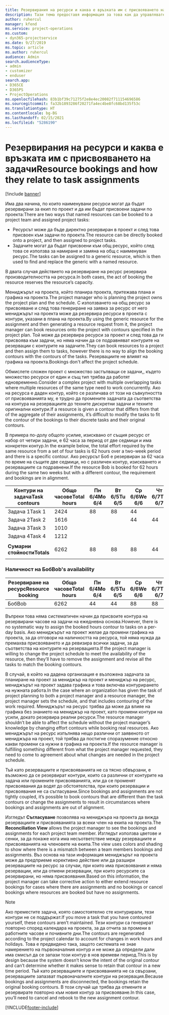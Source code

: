 ```yaml
---
title: Резервирания на ресурси и каква е връзката им с присвояването на задачи
description: Тази тема предоставя информация за това как да управлявате наименувани ресурси, резервации на ресурси и присвоявания на задачи и каква е връзката помежду им.
author: ruhercul
manager: kfend
ms.service: project-operations
ms.custom:
- dyn365-projectservice
ms.date: 9/27/2019
ms.topic: article
ms.author: ruhercul
audience: Admin
search.audienceType:
- admin
- customizer
- enduser
search.app:
- D365CE
- D365PS
- ProjectOperations
ms.openlocfilehash: 83b1bf39c71275f2e8e4ec20082f711154696586
ms.sourcegitcommit: fa32b1893286f20271fa4ec4be8fc68bd135f53c
ms.translationtype: HT
ms.contentlocale: bg-BG
ms.lasthandoff: 02/15/2021
ms.locfileid: "5286190"
---
```

# <a name="resource-bookings-and-how-they-relate-to-task-assignments"></a><span data-ttu-id="8ac66-103">Резервирания на ресурси и каква е връзката им с присвояването на задачи</span><span class="sxs-lookup"><span data-stu-id="8ac66-103">Resource bookings and how they relate to task assignments</span></span>

[!include [banner](../includes/psa-now-project-operations.md)]

<span data-ttu-id="8ac66-104">Има два начина, по които наименувани ресурси могат да бъдат резервирани за екип по проект и да им бъдат присвоени задачи по проекта:</span><span class="sxs-lookup"><span data-stu-id="8ac66-104">There are two ways that named resources can be booked to a project team and assigned project tasks:</span></span>

- <span data-ttu-id="8ac66-105">Ресурсът може да бъде директно резервиран в проект и след това присвоен към задачи по проекта.</span><span class="sxs-lookup"><span data-stu-id="8ac66-105">The resource can be directly booked onto a project, and then assigned to project tasks.</span></span>
- <span data-ttu-id="8ac66-106">Задачите могат да бъдат присвоени към общ ресурс, който след това се използва за намиране и замяна на общ с наименуван ресурс.</span><span class="sxs-lookup"><span data-stu-id="8ac66-106">The tasks can be assigned to a generic resource, which is then used to find and replace the generic with a named resource.</span></span> 

<span data-ttu-id="8ac66-107">В двата случая действието на резервиране на ресурс резервира производителността на ресурса.</span><span class="sxs-lookup"><span data-stu-id="8ac66-107">In both cases, the act of booking the resource reserves the resource’s capacity.</span></span>

<span data-ttu-id="8ac66-108">Мениджърът на проекта, който планира проекта, притежава плана и графика на проекта.</span><span class="sxs-lookup"><span data-stu-id="8ac66-108">The project manager who is planning the project owns the project plan and the schedule.</span></span> <span data-ttu-id="8ac66-109">С използването на общ ресурс за присвояване и след това генериране на заявка за ресурс от него мениджърът на проекта може да резервира ресурси в проекта с контури, указани в плана на проекта.</span><span class="sxs-lookup"><span data-stu-id="8ac66-109">By using the generic resource for the assignment and then generating a resource request from it, the project manager can book resources onto the project with contours specified in the project plan.</span></span> <span data-ttu-id="8ac66-110">Той може да резервира ресурси за проект и след това да ги присвоява към задачи, но няма начин да се подравняват контурите на резервации с контурите на задачите.</span><span class="sxs-lookup"><span data-stu-id="8ac66-110">They can book resources to a project and then assign them to tasks, however there is no way to align the booking contours with the contours of the tasks.</span></span> <span data-ttu-id="8ac66-111">Резервациите не влияят на графика на проекта.</span><span class="sxs-lookup"><span data-stu-id="8ac66-111">Bookings don't affect the project schedule.</span></span>

<span data-ttu-id="8ac66-112">Обмислете сложен проект с множество застъпващи се задачи,, където множество ресурси от един и същ тип трябва да работят едновременно.</span><span class="sxs-lookup"><span data-stu-id="8ac66-112">Consider a complex project with multiple overlapping tasks where multiple resources of the same type need to work concurrently.</span></span> <span data-ttu-id="8ac66-113">Ако на ресурса е даден контур, който се различава от този на съвкупността от присвояванията му, е трудно да промените задачата да съответства на контура на резервациите до техните дискретни задачи и техните оригинални контури.</span><span class="sxs-lookup"><span data-stu-id="8ac66-113">If a resource is given a contour that differs from that of the aggregate of their assignments, it’s difficult to modify the tasks to fit the contour of the bookings to their discrete tasks and their original contours.</span></span>

<span data-ttu-id="8ac66-114">В примера по-долу общото усилие, изисквано от същия ресурс от набор от четири задачи, е 62 часа за период от две седмици и има конкретен контур.</span><span class="sxs-lookup"><span data-stu-id="8ac66-114">In the example below, the total effort required by the same resource from a set of four tasks is 62 hours over a two-week period and there is a specific contour.</span></span> <span data-ttu-id="8ac66-115">Ако ресурсът Боб е резервиран за 62 часа по време на същите две седмици, но с различен контур, изискването и резервациите са подравнени.</span><span class="sxs-lookup"><span data-stu-id="8ac66-115">If the resource Bob is booked for 62 hours during the same two weeks but with a different contour, the requirement and bookings are in alignment.</span></span>

| <span data-ttu-id="8ac66-116">**Контури на задача**</span><span class="sxs-lookup"><span data-stu-id="8ac66-116">**Task contours**</span></span>    | <span data-ttu-id="8ac66-117">**Общо часове**</span><span class="sxs-lookup"><span data-stu-id="8ac66-117">**Total hours**</span></span> | <span data-ttu-id="8ac66-118">Пн 6/4</span><span class="sxs-lookup"><span data-stu-id="8ac66-118">Mo 6/4</span></span> | <span data-ttu-id="8ac66-119">Вт 6/5</span><span class="sxs-lookup"><span data-stu-id="8ac66-119">Tu 6/5</span></span> | <span data-ttu-id="8ac66-120">Ср 6/6</span><span class="sxs-lookup"><span data-stu-id="8ac66-120">We 6/6</span></span> | <span data-ttu-id="8ac66-121">Чт 6/7</span><span class="sxs-lookup"><span data-stu-id="8ac66-121">Th 6/7</span></span> | <span data-ttu-id="8ac66-122">Пт 6/8</span><span class="sxs-lookup"><span data-stu-id="8ac66-122">Fr 6/8</span></span> | <span data-ttu-id="8ac66-123">Сб 6/9</span><span class="sxs-lookup"><span data-stu-id="8ac66-123">Sa 6/9</span></span> | <span data-ttu-id="8ac66-124">Нд 6/10</span><span class="sxs-lookup"><span data-stu-id="8ac66-124">Su 6/10</span></span> | <span data-ttu-id="8ac66-125">Пн 6/11</span><span class="sxs-lookup"><span data-stu-id="8ac66-125">Mo 6/11</span></span> | <span data-ttu-id="8ac66-126">Вт 6/12</span><span class="sxs-lookup"><span data-stu-id="8ac66-126">Tu 6/12</span></span> | <span data-ttu-id="8ac66-127">Ср 6/13</span><span class="sxs-lookup"><span data-stu-id="8ac66-127">We 6/13</span></span> | <span data-ttu-id="8ac66-128">Чт 6/14</span><span class="sxs-lookup"><span data-stu-id="8ac66-128">Th 6/14</span></span> | <span data-ttu-id="8ac66-129">Пт 6/15</span><span class="sxs-lookup"><span data-stu-id="8ac66-129">Fr 6/15</span></span> |
|----------------------|-----------------|--------|--------|--------|--------|--------|--------|---------|---------|---------|---------|---------|---------|
| <span data-ttu-id="8ac66-130">Задача 1</span><span class="sxs-lookup"><span data-stu-id="8ac66-130">Task 1</span></span>               | <span data-ttu-id="8ac66-131">24</span><span class="sxs-lookup"><span data-stu-id="8ac66-131">24</span></span>              | <span data-ttu-id="8ac66-132">8</span><span class="sxs-lookup"><span data-stu-id="8ac66-132">8</span></span>      | <span data-ttu-id="8ac66-133">8</span><span class="sxs-lookup"><span data-stu-id="8ac66-133">8</span></span>      | <span data-ttu-id="8ac66-134">4</span><span class="sxs-lookup"><span data-stu-id="8ac66-134">4</span></span>      |        |        |        |         |         |         | <span data-ttu-id="8ac66-135">4</span><span class="sxs-lookup"><span data-stu-id="8ac66-135">4</span></span>       |         |         |
| <span data-ttu-id="8ac66-136">Задача 2</span><span class="sxs-lookup"><span data-stu-id="8ac66-136">Task 2</span></span>               | <span data-ttu-id="8ac66-137">16</span><span class="sxs-lookup"><span data-stu-id="8ac66-137">16</span></span>              |        |        | <span data-ttu-id="8ac66-138">4</span><span class="sxs-lookup"><span data-stu-id="8ac66-138">4</span></span>      | <span data-ttu-id="8ac66-139">4</span><span class="sxs-lookup"><span data-stu-id="8ac66-139">4</span></span>      |        |        |         | <span data-ttu-id="8ac66-140">8</span><span class="sxs-lookup"><span data-stu-id="8ac66-140">8</span></span>       |         |         |         |         |
| <span data-ttu-id="8ac66-141">Задача 3</span><span class="sxs-lookup"><span data-stu-id="8ac66-141">Task 3</span></span>               | <span data-ttu-id="8ac66-142">10</span><span class="sxs-lookup"><span data-stu-id="8ac66-142">10</span></span>              |        |        |        |        | <span data-ttu-id="8ac66-143">4</span><span class="sxs-lookup"><span data-stu-id="8ac66-143">4</span></span>      |        |         |         | <span data-ttu-id="8ac66-144">4</span><span class="sxs-lookup"><span data-stu-id="8ac66-144">4</span></span>       |         | <span data-ttu-id="8ac66-145">2</span><span class="sxs-lookup"><span data-stu-id="8ac66-145">2</span></span>       |         |
| <span data-ttu-id="8ac66-146">Задача 4</span><span class="sxs-lookup"><span data-stu-id="8ac66-146">Task 4</span></span>               | <span data-ttu-id="8ac66-147">12</span><span class="sxs-lookup"><span data-stu-id="8ac66-147">12</span></span>              |        |        |        |        |        |        |         |         |         | <span data-ttu-id="8ac66-148">4</span><span class="sxs-lookup"><span data-stu-id="8ac66-148">4</span></span>       |         | <span data-ttu-id="8ac66-149">8</span><span class="sxs-lookup"><span data-stu-id="8ac66-149">8</span></span>       |
|                      |                 |        |        |        |        |        |        |         |         |         |         |         |         |
| <span data-ttu-id="8ac66-150">**Сумарни стойности**</span><span class="sxs-lookup"><span data-stu-id="8ac66-150">**Totals**</span></span>           | <span data-ttu-id="8ac66-151">62</span><span class="sxs-lookup"><span data-stu-id="8ac66-151">62</span></span>              | <span data-ttu-id="8ac66-152">8</span><span class="sxs-lookup"><span data-stu-id="8ac66-152">8</span></span>      | <span data-ttu-id="8ac66-153">8</span><span class="sxs-lookup"><span data-stu-id="8ac66-153">8</span></span>      | <span data-ttu-id="8ac66-154">8</span><span class="sxs-lookup"><span data-stu-id="8ac66-154">8</span></span>      | <span data-ttu-id="8ac66-155">4</span><span class="sxs-lookup"><span data-stu-id="8ac66-155">4</span></span>      | <span data-ttu-id="8ac66-156">4</span><span class="sxs-lookup"><span data-stu-id="8ac66-156">4</span></span>      |        |         | <span data-ttu-id="8ac66-157">8</span><span class="sxs-lookup"><span data-stu-id="8ac66-157">8</span></span>       | <span data-ttu-id="8ac66-158">4</span><span class="sxs-lookup"><span data-stu-id="8ac66-158">4</span></span>       | <span data-ttu-id="8ac66-159">8</span><span class="sxs-lookup"><span data-stu-id="8ac66-159">8</span></span>       | <span data-ttu-id="8ac66-160">2</span><span class="sxs-lookup"><span data-stu-id="8ac66-160">2</span></span>       | <span data-ttu-id="8ac66-161">8</span><span class="sxs-lookup"><span data-stu-id="8ac66-161">8</span></span>       |
|                      |                 |        |        |        |        |        |        |         |         |         |         |

### <a name="bobs-availability"></a><span data-ttu-id="8ac66-162">Наличност на Боб</span><span class="sxs-lookup"><span data-stu-id="8ac66-162">Bob's availability</span></span>
| <span data-ttu-id="8ac66-163">**Резервиране на ресурс**</span><span class="sxs-lookup"><span data-stu-id="8ac66-163">**Resource   booking**</span></span> | <span data-ttu-id="8ac66-164">**Общо часове**</span><span class="sxs-lookup"><span data-stu-id="8ac66-164">**Total hours**</span></span> | <span data-ttu-id="8ac66-165">Пн 6/4</span><span class="sxs-lookup"><span data-stu-id="8ac66-165">Mo 6/4</span></span> | <span data-ttu-id="8ac66-166">Вт 6/5</span><span class="sxs-lookup"><span data-stu-id="8ac66-166">Tu 6/5</span></span> | <span data-ttu-id="8ac66-167">Ср 6/6</span><span class="sxs-lookup"><span data-stu-id="8ac66-167">We 6/6</span></span> | <span data-ttu-id="8ac66-168">Чт 6/7</span><span class="sxs-lookup"><span data-stu-id="8ac66-168">Th 6/7</span></span> | <span data-ttu-id="8ac66-169">Пт 6/8</span><span class="sxs-lookup"><span data-stu-id="8ac66-169">Fr 6/8</span></span> | <span data-ttu-id="8ac66-170">Сб 6/9</span><span class="sxs-lookup"><span data-stu-id="8ac66-170">Sa 6/9</span></span> | <span data-ttu-id="8ac66-171">Нд 6/10</span><span class="sxs-lookup"><span data-stu-id="8ac66-171">Su 6/10</span></span> | <span data-ttu-id="8ac66-172">Пн 6/11</span><span class="sxs-lookup"><span data-stu-id="8ac66-172">Mo 6/11</span></span> | <span data-ttu-id="8ac66-173">Вт 6/12</span><span class="sxs-lookup"><span data-stu-id="8ac66-173">Tu 6/12</span></span> | <span data-ttu-id="8ac66-174">Ср 6/13</span><span class="sxs-lookup"><span data-stu-id="8ac66-174">We 6/13</span></span> | <span data-ttu-id="8ac66-175">Чт 6/14</span><span class="sxs-lookup"><span data-stu-id="8ac66-175">Th 6/14</span></span> | <span data-ttu-id="8ac66-176">Пт 6/15</span><span class="sxs-lookup"><span data-stu-id="8ac66-176">Fr 6/15</span></span> |
|------------------------|-----------------|--------|--------|--------|--------|--------|--------|---------|---------|---------|---------|---------|---------|
| <span data-ttu-id="8ac66-177">Боб</span><span class="sxs-lookup"><span data-stu-id="8ac66-177">Bob</span></span>                    | <span data-ttu-id="8ac66-178">62</span><span class="sxs-lookup"><span data-stu-id="8ac66-178">62</span></span>              | <span data-ttu-id="8ac66-179">4</span><span class="sxs-lookup"><span data-stu-id="8ac66-179">4</span></span>      | <span data-ttu-id="8ac66-180">4</span><span class="sxs-lookup"><span data-stu-id="8ac66-180">4</span></span>      | <span data-ttu-id="8ac66-181">8</span><span class="sxs-lookup"><span data-stu-id="8ac66-181">8</span></span>      | <span data-ttu-id="8ac66-182">8</span><span class="sxs-lookup"><span data-stu-id="8ac66-182">8</span></span>      | <span data-ttu-id="8ac66-183">8</span><span class="sxs-lookup"><span data-stu-id="8ac66-183">8</span></span>      |        |         | <span data-ttu-id="8ac66-184">4</span><span class="sxs-lookup"><span data-stu-id="8ac66-184">4</span></span>       | <span data-ttu-id="8ac66-185">4</span><span class="sxs-lookup"><span data-stu-id="8ac66-185">4</span></span>       | <span data-ttu-id="8ac66-186">8</span><span class="sxs-lookup"><span data-stu-id="8ac66-186">8</span></span>       | <span data-ttu-id="8ac66-187">8</span><span class="sxs-lookup"><span data-stu-id="8ac66-187">8</span></span>       | <span data-ttu-id="8ac66-188">6</span><span class="sxs-lookup"><span data-stu-id="8ac66-188">6</span></span>       |

<span data-ttu-id="8ac66-189">Въпреки това няма систематичен начин да присвоите контура на резервирани часове на задачи на ежедневна основа.</span><span class="sxs-lookup"><span data-stu-id="8ac66-189">However, there is no systematic way to assign the booked hours contour to tasks on a per-day basis.</span></span> <span data-ttu-id="8ac66-190">Ако мениджърът на проект желае да промени графика на проекта, за да отговори на наличността на ресурса, той няма нужда да премахва присвояването и да ревизира всички задачи, за да съответства на контурите на резервацията.</span><span class="sxs-lookup"><span data-stu-id="8ac66-190">If the project manager is willing to change the project schedule to meet the availability of the resource, then they’ll have to remove the assignment and revise all the tasks to match the booking contours.</span></span>

<span data-ttu-id="8ac66-191">В случай, в който на дадена организация е възложена задачата за планиране на проект за мениджър на проект и мениджър на ресурс, мениджърът на проект задава графика и това включва контурирането на нужната работа.</span><span class="sxs-lookup"><span data-stu-id="8ac66-191">In the case where an organization has given the task of project planning to both a project manager and a resource manager, the project manager sets the schedule, and that includes contouring of the work required.</span></span> <span data-ttu-id="8ac66-192">Мениджърът на ресурс трябва да може да влияе на графика без знанието на мениджър на проект, като промени контури на усили, докато резервира реални ресурси.</span><span class="sxs-lookup"><span data-stu-id="8ac66-192">The resource manager shouldn’t be able to affect the schedule without the project manager’s knowledge by changing effort contours while booking real resources.</span></span> <span data-ttu-id="8ac66-193">Ако мениджърът на ресурс изпълнява нещо различни от заявеното от мениджъра на проект, той трябва да постигне споразумение относно какви промени са нужни в графика на проекта.</span><span class="sxs-lookup"><span data-stu-id="8ac66-193">If the resource manager is fulfilling something different from what the project manager requested, they need to come to agreement about what changes are needed in the project schedule.</span></span>

<span data-ttu-id="8ac66-194">Тъй като резервациите и присвояванията не са тясно обвързани, е възможно да се резервират контури, които са различни от контурите на задача или промените присвояванията, или да се променят присвоявания да водят до обстоятелства, при които резервации и присвоявания не са съгласувани.</span><span class="sxs-lookup"><span data-stu-id="8ac66-194">Since bookings and assignments are not tightly coupled, it’s possible to book contours that are different than the task contours or change the assignments to result in circumstances where bookings and assignments are out of alignment.</span></span>

<span data-ttu-id="8ac66-195">Изгледът **Съгласуване** позволява на мениджъра на проекта да вижда резервациите и присвояванията за всеки член на екипа на проекта.</span><span class="sxs-lookup"><span data-stu-id="8ac66-195">The **Reconciliation View** allows the project manager to see the bookings and assignments for each project team member.</span></span> <span data-ttu-id="8ac66-196">Изгледът използва цветове и сенки, за да покаже кога има несъответствие между резервациите и присвояванията на членовете на екипа.</span><span class="sxs-lookup"><span data-stu-id="8ac66-196">The view uses colors and shading to show where there is a mismatch between a team members bookings and assignments.</span></span> <span data-ttu-id="8ac66-197">Въз основа на тази информация мениджърът на проекта може да предприеме корективно действие или да разшири резервациите на ресурс за случаи, при които има присвоявания и няма резервации, или да отмени резервации, при които ресурсите са резервирани, но няма присвоявания.</span><span class="sxs-lookup"><span data-stu-id="8ac66-197">Based on this information, the project manager can take corrective action to either extend resource bookings for cases where there are assignments and no bookings or cancel bookings where resources are booked but have no assignments.</span></span>

> [!NOTE]
> <span data-ttu-id="8ac66-198">Ако преместите задача, която самостоятелно сте контурирали, тези контури не се поддържат.</span><span class="sxs-lookup"><span data-stu-id="8ac66-198">If you move a task that you have contoured yourself, these contours aren’t maintained.</span></span> <span data-ttu-id="8ac66-199">Тези контури са генерират повторно според календара на проекта, за да отчита за промени в работните часове и почивните дни.</span><span class="sxs-lookup"><span data-stu-id="8ac66-199">The contours are regenerated according to the project calendar to account for changes in work hours and holidays.</span></span> <span data-ttu-id="8ac66-200">Това е предвидено така, защото системата не знае намерението на първоначалния контур и не може да определи дали има смисъл да се запази този контур в нов времеви период.</span><span class="sxs-lookup"><span data-stu-id="8ac66-200">This is by design because the system doesn’t know the intent of the original contour and can’t determine whether it makes sense to retain that contour in a new time period.</span></span> <span data-ttu-id="8ac66-201">Тъй като резервациите и присвояванията не са свързани, резервациите запазват първоначалните контури на резервация.</span><span class="sxs-lookup"><span data-stu-id="8ac66-201">Because bookings and assignments are disconnected, the bookings retain the original booking contours.</span></span> <span data-ttu-id="8ac66-202">В този случай ще трябва да отмените и резервирате повторно към новия контур за присвояване.</span><span class="sxs-lookup"><span data-stu-id="8ac66-202">In this case, you’ll need to cancel and rebook to the new assignment contour.</span></span>



[!INCLUDE[footer-include](../includes/footer-banner.md)]